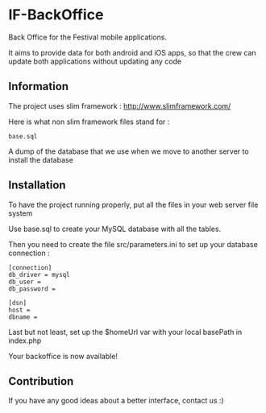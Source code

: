 IF-BackOffice
=============

Back Office for the Festival mobile applications.

It aims to provide data for both android and iOS apps, so that the crew can update both applications without updating any code

## Information

The project uses slim framework : http://www.slimframework.com/

Here is what non slim framework files stand for :

    base.sql

A dump of the database that we use when we move to another server to install the database

## Installation

To have the project running properly, put all the files in your web server file system

Use base.sql to create your MySQL database with all the tables.

Then you need to create the file src/parameters.ini to set up your database connection :

    [connection]
    db_driver = mysql
    db_user =
    db_password =

    [dsn]
    host =
    dbname =

Last but not least, set up the $homeUrl var with your local basePath in index.php

Your backoffice is now available!

## Contribution

If you have any good ideas about a better interface, contact us :)

